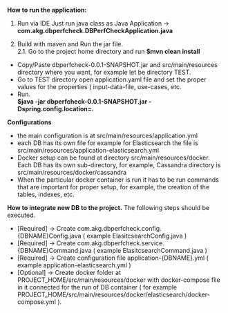 **How to run the application:**

1. Run via IDE
  Just run java class as Java Application -> **com.akg.dbperfcheck.DBPerfCheckApplication.java**

2. Build with maven and Run the jar file.<br/>
  2.1. Go to the project home directory and run 
  	**$mvn clean install**
  - Copy/Paste dbperfcheck-0.0.1-SNAPSHOT.jar and src/main/resources directory where you want, for example let be directory TEST.
  - Go to TEST directory open application.yaml file and set the proper values for the properties ( input-data-file, use-cases, etc.
  - Run.<br />
    **$java -jar dbperfcheck-0.0.1-SNAPSHOT.jar -Dspring.config.location=.**


**Configurations**
  - the main configuration is at src/main/resources/application.yml
  - each DB has its own file for example for Elasticsearch the file is src/main/resources/application-elasticsearch.yml  
  - Docker setup can be found at directory src/main/resources/docker. Each DB has its own sub-directory, for example, Cassandra directory is src/main/resources/docker/cassandra
  - When the particular docker container is run it has to be run commands that are important for proper setup, for example, the creation of the tables, indexes, etc.


**How to integrate new DB to the project.**
  The following steps should be executed.
  - [Required] -> Create com.akg.dbperfcheck.config.{DBNAME}Config.java ( example ElasitcsearchConfig.java )
  - [Required] -> Create com.akg.dbperfcheck.service.{DBNAME}Command.java ( example ElasitcsearchCommand.java )
  - [Required] -> Create configuration file application-{DBNAME}.yml  ( example application-elasticsearch.yml )
  - [Optional] -> Create docker folder at PROJECT_HOME/src/main/resources/docker with docker-compose file in it connected for the run of DB container ( for example PROJECT_HOME/src/main/resources/docker/elasticsearch/docker-compose.yml ). 